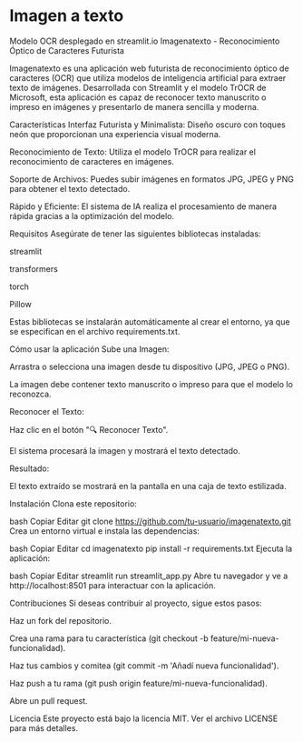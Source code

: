 # Imagen a texto
Modelo OCR desplegado en streamlit.io
Imagenatexto - Reconocimiento Óptico de Caracteres Futurista

Imagenatexto es una aplicación web futurista de reconocimiento óptico de caracteres (OCR) que utiliza modelos de inteligencia artificial para extraer texto de imágenes. Desarrollada con Streamlit y el modelo TrOCR de Microsoft, esta aplicación es capaz de reconocer texto manuscrito o impreso en imágenes y presentarlo de manera sencilla y moderna.

Características
Interfaz Futurista y Minimalista: Diseño oscuro con toques neón que proporcionan una experiencia visual moderna.

Reconocimiento de Texto: Utiliza el modelo TrOCR para realizar el reconocimiento de caracteres en imágenes.

Soporte de Archivos: Puedes subir imágenes en formatos JPG, JPEG y PNG para obtener el texto detectado.

Rápido y Eficiente: El sistema de IA realiza el procesamiento de manera rápida gracias a la optimización del modelo.

Requisitos
Asegúrate de tener las siguientes bibliotecas instaladas:

streamlit

transformers

torch

Pillow

Estas bibliotecas se instalarán automáticamente al crear el entorno, ya que se especifican en el archivo requirements.txt.

Cómo usar la aplicación
Sube una Imagen:

Arrastra o selecciona una imagen desde tu dispositivo (JPG, JPEG o PNG).

La imagen debe contener texto manuscrito o impreso para que el modelo lo reconozca.

Reconocer el Texto:

Haz clic en el botón "🔍 Reconocer Texto".

El sistema procesará la imagen y mostrará el texto detectado.

Resultado:

El texto extraído se mostrará en la pantalla en una caja de texto estilizada.

Instalación
Clona este repositorio:

bash
Copiar
Editar
git clone https://github.com/tu-usuario/imagenatexto.git
Crea un entorno virtual e instala las dependencias:

bash
Copiar
Editar
cd imagenatexto
pip install -r requirements.txt
Ejecuta la aplicación:

bash
Copiar
Editar
streamlit run streamlit_app.py
Abre tu navegador y ve a http://localhost:8501 para interactuar con la aplicación.

Contribuciones
Si deseas contribuir al proyecto, sigue estos pasos:

Haz un fork del repositorio.

Crea una rama para tu característica (git checkout -b feature/mi-nueva-funcionalidad).

Haz tus cambios y comitea (git commit -m 'Añadí nueva funcionalidad').

Haz push a tu rama (git push origin feature/mi-nueva-funcionalidad).

Abre un pull request.

Licencia
Este proyecto está bajo la licencia MIT. Ver el archivo LICENSE para más detalles.
